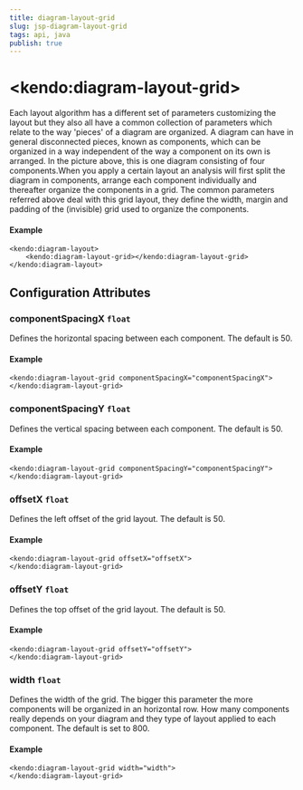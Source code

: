 ```yaml
---
title: diagram-layout-grid
slug: jsp-diagram-layout-grid
tags: api, java
publish: true
---
```


# \<kendo:diagram-layout-grid\>

Each layout algorithm has a different set of parameters customizing the layout but they also all have a common collection of parameters which relate to the way 'pieces' of a diagram are organized.
A diagram can have in general disconnected pieces, known as components, which can be organized in a way independent of the way a component on its own is arranged. In the picture above, this is one diagram consisting of four components.When you apply a certain layout an analysis will first split the diagram in components, arrange each component individually and thereafter organize the components in a grid. The common parameters referred above deal with this grid layout, they define the width, margin and padding of the (invisible) grid used to organize the components.

#### Example
    <kendo:diagram-layout>
        <kendo:diagram-layout-grid></kendo:diagram-layout-grid>
    </kendo:diagram-layout>

## Configuration Attributes

### componentSpacingX `float`

Defines the horizontal spacing between each component. The default is 50.

#### Example
    <kendo:diagram-layout-grid componentSpacingX="componentSpacingX">
    </kendo:diagram-layout-grid>

### componentSpacingY `float`

Defines the vertical spacing between each component. The default is 50.

#### Example
    <kendo:diagram-layout-grid componentSpacingY="componentSpacingY">
    </kendo:diagram-layout-grid>

### offsetX `float`

Defines the left offset of the grid layout. The default is 50.

#### Example
    <kendo:diagram-layout-grid offsetX="offsetX">
    </kendo:diagram-layout-grid>

### offsetY `float`

Defines the top offset of the grid layout. The default is 50.

#### Example
    <kendo:diagram-layout-grid offsetY="offsetY">
    </kendo:diagram-layout-grid>

### width `float`

Defines the width of the grid. The bigger this parameter the more components will be organized in an horizontal row. How many components really depends on your diagram and they type of layout applied to each component. The default is set to 800.

#### Example
    <kendo:diagram-layout-grid width="width">
    </kendo:diagram-layout-grid>


